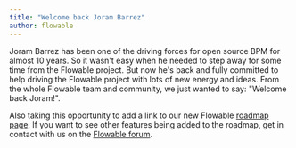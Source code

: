 ```yaml
---
title: "Welcome back Joram Barrez"
author: flowable
---
```


Joram Barrez has been one of the driving forces for open source BPM for almost 10 years. 
So it wasn't easy when he needed to step away for some time from the Flowable project.
But now he's back and fully committed to help driving the Flowable project with lots of new energy and ideas.
From the whole Flowable team and community, we just wanted to say: "Welcome back Joram!".

Also taking this opportunity to add a link to our new Flowable <a href="https://github.com/flowable/flowable-engine/wiki/Flowable-roadmap">roadmap page</a>.
If you want to see other features being added to the roadmap, get in contact with us on the <a href="http://forum.flowable.org">Flowable forum</a>.